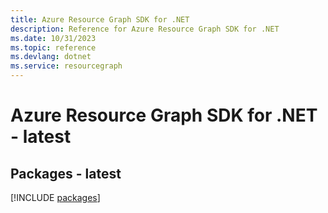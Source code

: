 ```yaml
---
title: Azure Resource Graph SDK for .NET
description: Reference for Azure Resource Graph SDK for .NET
ms.date: 10/31/2023
ms.topic: reference
ms.devlang: dotnet
ms.service: resourcegraph
---
```

# Azure Resource Graph SDK for .NET - latest
## Packages - latest
[!INCLUDE [packages](resource-graph-index.md)]